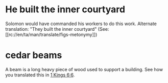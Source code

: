 # He built the inner courtyard

Solomon would have commanded his workers to do this work. Alternate translation: "They built the inner courtyard" (See: [[rc://en/ta/man/translate/figs-metonymy]])

# cedar beams

A beam is a long heavy piece of wood used to support a building. See how you translated this in [1 Kings 6:6](./05.md).

